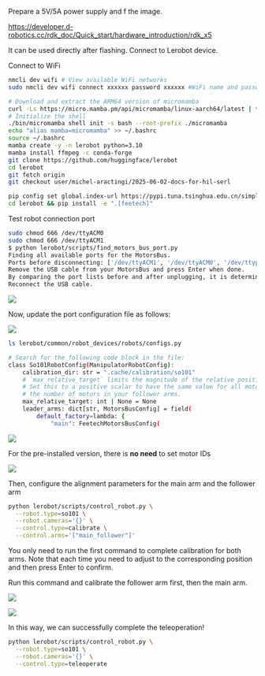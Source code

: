 Prepare a 5V/5A power supply and f the image.

https://developer.d-robotics.cc/rdk_doc/Quick_start/hardware_introduction/rdk_x5

It can be used directly after flashing. Connect to Lerobot device.

Connect to WiFi

```bash
nmcli dev wifi # View available WiFi networks
sudo nmcli dev wifi connect xxxxxx password xxxxxx #WiFi name and password
```




```Bash
# Download and extract the ARM64 version of micromamba
curl -Ls https://micro.mamba.pm/api/micromamba/linux-aarch64/latest | tar -xvj bin/micromamba
# Initialize the shell
./bin/micromamba shell init -s bash --root-prefix ./micromamba
echo "alias mamba=micromamba" >> ~/.bashrc
source ~/.bashrc
mamba create -y -n lerobot python=3.10
mamba install ffmpeg -c conda-forge
git clone https://github.com/huggingface/lerobot
cd lerobot
git fetch origin
git checkout user/michel-aractingi/2025-06-02-docs-for-hil-serl

pip config set global.index-url https://pypi.tuna.tsinghua.edu.cn/simple
cd lerobot && pip install -e ".[feetech]"
```

Test robot connection port

```Bash
sudo chmod 666 /dev/ttyACM0
sudo chmod 666 /dev/ttyACM1
$ python lerobot/scripts/find_motors_bus_port.py
Finding all available ports for the MotorsBus.
Ports before disconnecting: ['/dev/ttyACM1', '/dev/ttyACM0', '/dev/ttyprintk', '/dev/ttyS5', '/dev/ttyS1', '/dev/ttyS0', '/dev/ttyS7', '/dev/ttyS6', '/dev/ttyS4', '/dev/ttyS3', '/dev/ttyS2', '/dev/tty63', '/dev/tty62', '/dev/tty61', '/dev/tty60', '/dev/tty59', '/dev/tty58', '/dev/tty57', '/dev/tty56', '/dev/tty55', '/dev/tty54', '/dev/tty53', '/dev/tty52', '/dev/tty51', '/dev/tty50', '/dev/tty49', '/dev/tty48', '/dev/tty47', '/dev/tty46', '/dev/tty45', '/dev/tty44', '/dev/tty43', '/dev/tty42', '/dev/tty41', '/dev/tty40', '/dev/tty39', '/dev/tty38', '/dev/tty37', '/dev/tty36', '/dev/tty35', '/dev/tty34', '/dev/tty33', '/dev/tty32', '/dev/tty31', '/dev/tty30', '/dev/tty29', '/dev/tty28', '/dev/tty27', '/dev/tty26', '/dev/tty25', '/dev/tty24', '/dev/tty23', '/dev/tty22', '/dev/tty21', '/dev/tty20', '/dev/tty19', '/dev/tty18', '/dev/tty17', '/dev/tty16', '/dev/tty15', '/dev/tty14', '/dev/tty13', '/dev/tty12', '/dev/tty11', '/dev/tty10', '/dev/tty9', '/dev/tty8', '/dev/tty7', '/dev/tty6', '/dev/tty5', '/dev/tty4', '/dev/tty3', '/dev/tty2', '/dev/tty1', '/dev/tty0', '/dev/tty']
Remove the USB cable from your MotorsBus and press Enter when done.
By comparing the port lists before and after unplugging, it is determined that the follower arm's MotorsBus port is '/dev/ttyACM0' and the main arm's MotorsBus port is '/dev/ttyACM1'
Reconnect the USB cable.
```

![](https://icndr2yneehy.feishu.cn/space/api/box/stream/download/asynccode/?code=ZjJlNGUwYjliYjVmZTBlOGQ3Y2M3YTE1NTU5MGNjNTBfck5Jc2RJZEtHVXI2SnBEd2pLcWt0akk0STJ2bktNNzhfVG9rZW46UjhjQWJrQUlCb0ZTQVN4STRocGNvWm1ablRmXzE3NTE0NjA3NzY6MTc1MTQ2NDM3Nl9WNA)

Now, update the port configuration file as follows:

![](https://icndr2yneehy.feishu.cn/space/api/box/stream/download/asynccode/?code=flash)

```Bash
ls lerobot/common/robot_devices/robots/configs.py

# Search for the following code block in the file:
class So101RobotConfig(ManipulatorRobotConfig):
    calibration_dir: str = ".cache/calibration/so101"
    # `max_relative_target` limits the magnitude of the relative positional target vector for safety purposes.
    # Set this to a positive scalar to have the same value for all motors, or a list that is the same length as
    # the number of motors in your follower arms.
    max_relative_target: int | None = None
    leader_arms: dict[str, MotorsBusConfig] = field(
        default_factory=lambda: {
            "main": FeetechMotorsBusConfig(                        
```

![](https://icndr2yneehy.feishu.cn/space/api/box/stream/download/asynccode/?code=ZjM2YjFiMTM3YmNlYTU0OTkzYTc1YmI0YjlkZDkwMTRfZ1hzUUFQQlZscFBQeDJnRGtwRldXY2RONlpkaGU3T0NfVG9rZW46V1dROWJGTXYwb2VuWmx4N0RacWNUTklCbldjXzE3NTE0NjA3NzY6MTc1MTQ2NDM3Nl9WNA)

For the pre-installed version, there is **no need** to set motor IDs

![](https://icndr2yneehy.feishu.cn/space/api/box/stream/download/asynccode/?code=ZDIyOTMxZGM0NzhlYTgxZDVlNzFiM2Y0ZjUxMDZiMTZfSkU0c1dwUzV5UWtlYklGNGhidzlWYUVKYmU4VXoxdERfVG9rZW46VXpRaGJXVXdrb2FXWWp4WWdYUmNpUnI1bnZiXzE3NTE0NjA3NzY6MTc1MTQ2NDM3Nl9WNA)

Then, configure the alignment parameters for the main arm and the follower arm

```Bash
python lerobot/scripts/control_robot.py \
  --robot.type=so101 \
  --robot.cameras='{}' \
  --control.type=calibrate \
  --control.arms='["main_follower"]'  
```

You only need to run the first command to complete calibration for both arms. Note that each time you need to adjust to the corresponding position and then press Enter to confirm.

Run this command and calibrate the follower arm first, then the main arm.

![](https://icndr2yneehy.feishu.cn/space/api/box/stream/download/asynccode/?code=OWQ0ZTc5OGNlNzEyOGIyZWY1ZmEzZTJlYTkxZjAwNWNfNlZ4OHVhbjJuMm4yQkxvdWt1M1NjNDVYYTRiQjBFY01fVG9rZW46TndSTWI5UnhTbzBBRjd4VzVVM2MxT2k3bkplXzE3NTE0NjA3NzY6MTc1MTQ2NDM3Nl9WNA)

![](https://icndr2yneehy.feishu.cn/space/api/box/stream/download/asynccode/?code=ZGNmOGY3ZmZlZjM0MjkzZDJhZTQ4Nzk4NDkwMTc5MWZfU1BQaVBKMUtNOWMwbndlaVY1YmZrbmZIVDRtOFM0djRfVG9rZW46UnFtSWJNd2Fob3JDQjl4eWJvM2NCcWlLbkxlXzE3NTE0NjA3NzY6MTc1MTQ2NDM3Nl9WNA)

In this way, we can successfully complete the teleoperation!

```Bash
python lerobot/scripts/control_robot.py \
  --robot.type=so101 \
  --robot.cameras='{}' \
  --control.type=teleoperate
```
